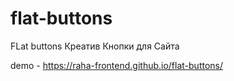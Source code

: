 # flat-buttons
FLat buttons Креатив Кнопки для Сайта

demo - https://raha-frontend.github.io/flat-buttons/